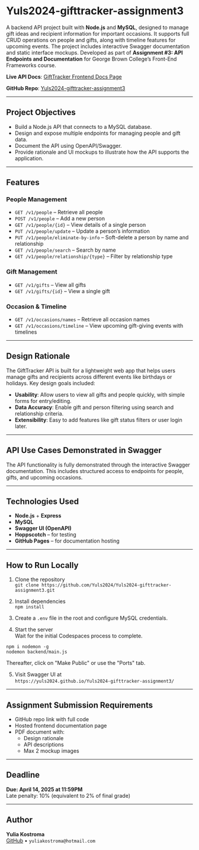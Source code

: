 # Yuls2024-gifttracker-assignment3

A backend API project built with **Node.js** and **MySQL**, designed to manage gift ideas and recipient information for important occasions. It supports full CRUD operations on people and gifts, along with timeline features for upcoming events. The project includes interactive Swagger documentation and static interface mockups. Developed as part of **Assignment #3: API Endpoints and Documentation** for George Brown College’s Front-End Frameworks course.


**Live API Docs**: [GiftTracker Frontend Docs Page](https://yuls2024.github.io/Yuls2024-gifttracker-assignment3/)

**GitHub Repo**: [Yuls2024-gifttracker-assignment3](https://github.com/Yuls2024/Yuls2024-gifttracker-assignment3)

---

## Project Objectives

- Build a Node.js API that connects to a MySQL database.
- Design and expose multiple endpoints for managing people and gift data.
- Document the API using OpenAPI/Swagger.
- Provide rationale and UI mockups to illustrate how the API supports the application.

---

## Features

### People Management
- `GET /v1/people` – Retrieve all people
- `POST /v1/people` – Add a new person
- `GET /v1/people/{id}` – View details of a single person
- `PUT /v1/people/update` – Update a person’s information
- `PUT /v1/people/eliminate-by-info` – Soft-delete a person by name and relationship
- `GET /v1/people/search` – Search by name
- `GET /v1/people/relationship/{type}` – Filter by relationship type

### Gift Management
- `GET /v1/gifts` – View all gifts
- `GET /v1/gifts/{id}` – View a single gift

### Occasion & Timeline
- `GET /v1/occasions/names` – Retrieve all occasion names
- `GET /v1/occasions/timeline` – View upcoming gift-giving events with timelines

---

## Design Rationale

The GiftTracker API is built for a lightweight web app that helps users manage gifts and recipients across different events like birthdays or holidays. Key design goals included:

- **Usability**: Allow users to view all gifts and people quickly, with simple forms for entry/editing.
- **Data Accuracy**: Enable gift and person filtering using search and relationship criteria.
- **Extensibility**: Easy to add features like gift status filters or user login later.

---

## API Use Cases Demonstrated in Swagger

The API functionality is fully demonstrated through the interactive Swagger documentation. This includes structured access to endpoints for people, gifts, and upcoming occasions. 

---

## Technologies Used

- **Node.js** + **Express**
- **MySQL**
- **Swagger UI (OpenAPI)**
- **Hoppscotch** – for testing
- **GitHub Pages** – for documentation hosting

---

## How to Run Locally

1. Clone the repository  
   `git clone https://github.com/Yuls2024/Yuls2024-gifttracker-assignment3.git`

2. Install dependencies  
   `npm install`

3. Create a `.env` file in the root and configure MySQL credentials.

4. Start the server  
    Wait for the initial Codespaces process to complete.
```
npm i nodemon -g
nodemon backend/main.js
```
Thereafter, click on "Make Public" or use the "Ports" tab.

5. Visit Swagger UI at  
   `https://yuls2024.github.io/Yuls2024-gifttracker-assignment3/`

---

## Assignment Submission Requirements

- GitHub repo link with full code
- Hosted frontend documentation page
- PDF document with:
  - Design rationale
  - API descriptions
  - Max 2 mockup images

---

## Deadline

**Due: April 14, 2025 at 11:59PM**  
Late penalty: 10% (equivalent to 2% of final grade)

---

## Author

**Yulia Kostroma**  
[GitHub](https://github.com/yuls2024) • `yuliakostroma@hotmail.com`